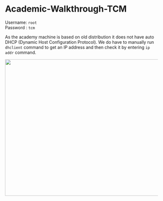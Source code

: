 # Academic-Walkthrough-TCM
Username: `root` </br>
Password : `tcm`</br>

As the academy machine is based on old distribution it does not have auto DHCP (Dynamic Host Configuration Protocol). We do have to manually run `dhclient` command to get an IP address and then check it by entering `ip addr` command.

<img alt="" class="bg hc hd c" width="1000" height="450" loading="lazy" role="presentation" src="https://miro.medium.com/v2/resize:fit:1100/format:webp/1*vsP1u8fKBGDFJydsGwR51g.png"></img>
